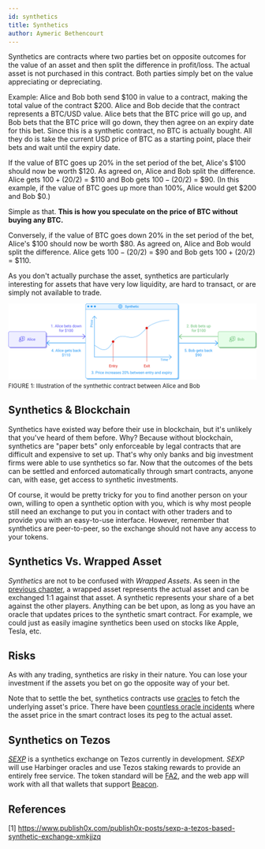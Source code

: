 ```yaml
---
id: synthetics
title: Synthetics
author: Aymeric Bethencourt
---
```


Synthetics are contracts where two parties bet on opposite outcomes for the value of an asset and then split the difference in profit/loss. The actual asset is not purchased in this contract. Both parties simply bet on the value appreciating or depreciating.

Example: Alice and Bob both send $100 in value to a contract, making the total value of the contract $200. Alice and Bob decide that the contract represents a BTC/USD value. Alice bets that the BTC price will go up, and Bob bets that the BTC price will go down, they then agree on an expiry date for this bet. Since this is a synthetic contract, no BTC is actually bought. All they do is take the current USD price of BTC as a starting point, place their bets and wait until the expiry date.

If the value of BTC goes up 20% in the set period of the bet, Alice's $100 should now be worth $120. As agreed on, Alice and Bob split the difference. Alice gets $100 + ($20/2) = $110 and Bob gets $100 - ($20/2) = $90. (In this example, if the value of BTC goes up more than 100%, Alice would get $200 and Bob $0.)

Simple as that. **This is how you speculate on the price of BTC without buying any BTC.**

Conversely, if the value of BTC goes down 20% in the set period of the bet, Alice's $100 should now be worth $80. As agreed on, Alice and Bob would split the difference. Alice gets $100 - ($20/2) = $90 and Bob gets $100 + ($20/2) = $110.

As you don't actually purchase the asset, synthetics are particularly interesting for assets that have very low liquidity, are hard to transact, or are simply not available to trade.

<p align="center">

![synthetic](synthetic.svg)
<small className="figure">
FIGURE 1: Illustration of the synthethic contract between Alice and Bob
</small>

</p>

## Synthetics & Blockchain

Synthetics have existed way before their use in blockchain, but it's unlikely that you've heard of them before. Why? Because without blockchain, synthetics are "paper bets" only enforceable by legal contracts that are difficult and expensive to set up. That's why only banks and big investment firms were able to use synthetics so far. Now that the outcomes of the bets can be settled and enforced automatically through smart contracts, anyone can, with ease, get access to synthetic investments.

Of course, it would be pretty tricky for you to find another person on your own, willing to open a synthetic option with you, which is why most people still need an exchange to put you in contact with other traders and to provide you with an easy-to-use interface. However, remember that synthetics are peer-to-peer, so the exchange should not have any access to your tokens.

## Synthetics Vs. Wrapped Asset

_Synthetics_ are not to be confused with _Wrapped Assets_. As seen in the [previous chapter](/defi/wrapped-assets), a wrapped asset represents the actual asset and can be exchanged 1:1 against that asset. A synthetic represents your share of a bet against the other players. Anything can be bet upon, as long as you have an oracle that updates prices to the synthetic smart contract. For example, we could just as easily imagine synthetics been used on stocks like Apple, Tesla, etc.

## Risks

As with any trading, synthetics are risky in their nature. You can lose your investment if the assets you bet on go the opposite way of your bet.

Note that to settle the bet, synthetics contracts use [oracles](/defi/orcales) to fetch the underlying asset's price. There have been [countless oracle incidents](https://blog.synthetix.io/response-to-oracle-incident/) where the asset price in the smart contract loses its peg to the actual asset.

## Synthetics on Tezos

[_SEXP_](https://www.publish0x.com/publish0x-posts/sexp-a-tezos-based-synthetic-exchange-xmkjjzq) is a synthetics exchange on Tezos currently in development. _SEXP_ will use Harbinger oracles and use Tezos staking rewards to provide an entirely free service. The token standard will be [FA2](/defi/token-standards), and the web app will work with all that wallets that support [Beacon](https://www.walletbeacon.io/).

## References

[1] <https://www.publish0x.com/publish0x-posts/sexp-a-tezos-based-synthetic-exchange-xmkjjzq>
